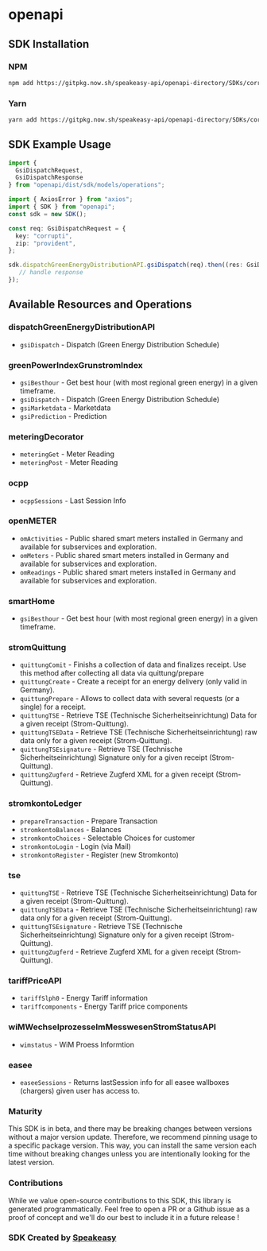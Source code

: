 # openapi

<!-- Start SDK Installation -->
## SDK Installation

### NPM

```bash
npm add https://gitpkg.now.sh/speakeasy-api/openapi-directory/SDKs/corrently.io/2.0.0/typescript
```

### Yarn

```bash
yarn add https://gitpkg.now.sh/speakeasy-api/openapi-directory/SDKs/corrently.io/2.0.0/typescript
```
<!-- End SDK Installation -->

## SDK Example Usage
<!-- Start SDK Example Usage -->
```typescript
import {
  GsiDispatchRequest,
  GsiDispatchResponse
} from "openapi/dist/sdk/models/operations";

import { AxiosError } from "axios";
import { SDK } from "openapi";
const sdk = new SDK();

const req: GsiDispatchRequest = {
  key: "corrupti",
  zip: "provident",
};

sdk.dispatchGreenEnergyDistributionAPI.gsiDispatch(req).then((res: GsiDispatchResponse | AxiosError) => {
   // handle response
});
```
<!-- End SDK Example Usage -->

<!-- Start SDK Available Operations -->
## Available Resources and Operations


### dispatchGreenEnergyDistributionAPI

* `gsiDispatch` - Dispatch (Green Energy Distribution Schedule)

### greenPowerIndexGrunstromIndex

* `gsiBesthour` - Get best hour (with most regional green energy) in a given timeframe.
* `gsiDispatch` - Dispatch (Green Energy Distribution Schedule)
* `gsiMarketdata` - Marketdata
* `gsiPrediction` - Prediction

### meteringDecorator

* `meteringGet` - Meter Reading
* `meteringPost` - Meter Reading

### ocpp

* `ocppSessions` - Last Session Info

### openMETER

* `omActivities` - Public shared smart meters installed in Germany and available for subservices and exploration.
* `omMeters` - Public shared smart meters installed in Germany and available for subservices and exploration.
* `omReadings` - Public shared smart meters installed in Germany and available for subservices and exploration.

### smartHome

* `gsiBesthour` - Get best hour (with most regional green energy) in a given timeframe.

### stromQuittung

* `quittungComit` - Finishs a collection of data and finalizes receipt. Use this method after collecting all data via quittung/prepare
* `quittungCreate` - Create a receipt for an energy delivery (only valid in Germany).
* `quittungPrepare` - Allows to collect data with several requests (or a single) for a receipt.
* `quittungTSE` - Retrieve TSE (Technische Sicherheitseinrichtung) Data for a given receipt (Strom-Quittung).
* `quittungTSEData` - Retrieve TSE (Technische Sicherheitseinrichtung) raw data  only for a given receipt (Strom-Quittung).
* `quittungTSEsignature` - Retrieve TSE (Technische Sicherheitseinrichtung) Signature only for a given receipt (Strom-Quittung).
* `quittungZugferd` - Retrieve Zugferd XML for a given receipt (Strom-Quittung).

### stromkontoLedger

* `prepareTransaction` - Prepare Transaction
* `stromkontoBalances` - Balances
* `stromkontoChoices` - Selectable Choices for customer
* `stromkontoLogin` - Login (via Mail)
* `stromkontoRegister` - Register (new Stromkonto)

### tse

* `quittungTSE` - Retrieve TSE (Technische Sicherheitseinrichtung) Data for a given receipt (Strom-Quittung).
* `quittungTSEData` - Retrieve TSE (Technische Sicherheitseinrichtung) raw data  only for a given receipt (Strom-Quittung).
* `quittungTSEsignature` - Retrieve TSE (Technische Sicherheitseinrichtung) Signature only for a given receipt (Strom-Quittung).
* `quittungZugferd` - Retrieve Zugferd XML for a given receipt (Strom-Quittung).

### tariffPriceAPI

* `tariffSlph0` - Energy Tariff information
* `tariffcomponents` - Energy Tariff price components

### wiMWechselprozesseImMesswesenStromStatusAPI

* `wimstatus` - WiM Proess Informtion

### easee

* `easeeSessions` - Returns lastSession info for all easee wallboxes (chargers) given user has access to.
<!-- End SDK Available Operations -->

### Maturity

This SDK is in beta, and there may be breaking changes between versions without a major version update. Therefore, we recommend pinning usage
to a specific package version. This way, you can install the same version each time without breaking changes unless you are intentionally
looking for the latest version.

### Contributions

While we value open-source contributions to this SDK, this library is generated programmatically.
Feel free to open a PR or a Github issue as a proof of concept and we'll do our best to include it in a future release !

### SDK Created by [Speakeasy](https://docs.speakeasyapi.dev/docs/using-speakeasy/client-sdks)

